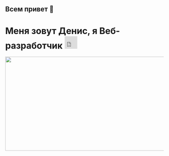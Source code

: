 ## Всем привет 👋
# Меня зовут Денис, я Веб-разработчик <iframe src="https://giphy.com/embed/bGgsc5mWoryfgKBx1u" width="40" height="40" frameBorder="0" class="giphy-embed" allowFullScreen></iframe>

<img src="https://media.giphy.com/media/dWesBcTLavkZuG35MI/giphy.gif" width="600" height="300"/>



<!--
**Denis-Deonis/Denis-Deonis** is a ✨ _special_ ✨ repository because its `README.md` (this file) appears on your GitHub profile.

Here are some ideas to get you started:

- 🔭 I’m currently working on ...
- 🌱 I’m currently learning ...
- 👯 I’m looking to collaborate on ...
- 🤔 I’m looking for help with ...
- 💬 Ask me about ...
- 📫 How to reach me: ...
- 😄 Pronouns: ...
- ⚡ Fun fact: ...
-->
